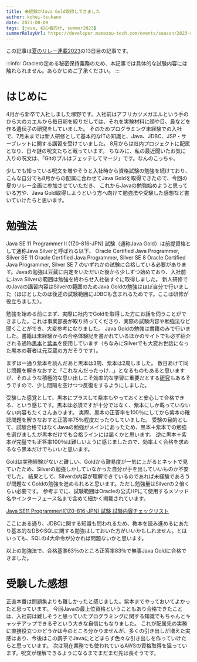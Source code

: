 ```yaml
---
title: 未経験がJava Gold取得してきました
author: kohei-tsukano
date: 2023-08-09
tags: [java, 初心者向け, summer2023]
summerRelayUrl: https://developer.mamezou-tech.com/events/season/2023-summer/
---
```

この記事は[夏のリレー連載2023](/events/season/2023-summer/)の13日目の記事です。

:::info:
Oracleの定める秘密保持義務のため、本記事では具体的な試験内容には触れられません。あらかじめご了承ください。
:::

# はじめに

4月から新卒で入社しました塚野です。入社前はアフリカツメガエルという手のひら大のカエルから毎日卵を絞りだしては、それを実験材料に顔や目、鼻などを作る遺伝子の研究をしていました。
そのためプログラミング未経験での入社で、7月末までは新人研修として基本的なITの知識と、Java、JDBC、JSP・サーブレットに関する講習を受けていました。
8月からは社内プロジェクトに配属となり、日々謎の呪文たちと戦っています。
ちなみに、私の最近聞いたお気に入りの呪文は、「Gitのプルはフェッチしてマージ」です。なんのこっちゃ。


少しでも知っている呪文を増やそうと入社時から資格試験の勉強を続けており、
こんな自分でも8月からの配属に合わせてJava Goldを取得できたので、今回の夏のリレー企画に参加させていただき、
これからJavaの勉強始めようと思っている方や、Java Gold取得しようという方へ向けて勉強法や受験した感想など書いていけたらと思います。

# 勉強法

Java SE 11 Programmer II (1Z0-816-JPN) 試験（通称Java Gold）は前提資格として通称Java Silverと呼ばれる以下、
Oracle Certified Java Programmer, Silver SE 11
Oracle Certified Java Programmer, Silver SE 8
Oracle Certified Java Programmer, Silver SE 7
のいずれかの試験に合格している必要があります。Javaの勉強は豆蔵に内定をいただいた後から少しずつ始めており、入社前にJava Silverの範囲は勉強を終わらせ入社後すぐに取得しました。
新人研修でのJavaの講習内容はSilverの範囲のためJava Goldの勉強はほぼ自分で行いました（ほぼとしたのは後述の試験範囲にJDBCも含まれるためです。ここは研修が役立ちました）。


勉強を始める前にまず、実際に社内でGoldを取得した方にお話を伺うことができました。これは事業部長が取り持ってくださり、実際の試験内容や勉強法など聞くことができ、大変参考になりました。
Java Goldの勉強は書籍のみで行いました。書籍は未経験からの合格体験記を書かれているほかのサイトでも必ず紹介される通称[黒本](https://book.impress.co.jp/books/1121101020)と[紫本](https://www.shoeisha.co.jp/book/detail/9784798162027)を使用しています（ちなみにSilverでも大変お世話になった黒本の著者は元豆蔵の方だそうです）。


まずは一通り紫本を読んだあと黒本は3周、紫本は2周しました。
数日あけて同じ問題を解きなおすと「これなんだったっけ…」となるものもあると思いますが、そのような積極的な思い出しこそ効率的な学習に重要だとする[研究](https://nazology.net/archives/116884)もあるそうですので、少し間隔を空けつつ反復をするようにしました。

受験した感覚として、黒本にプラスして紫本もやっておくと安心して合格できる、という感じです。黒本は必須ですが十分ではなく、紫本にしか載っていないない内容もたくさんあります。
実際、黒本の正答率を100％にしてから紫本の確認問題を解きなおすと正答率75％程度だったりしていました。
受験の目的として、試験合格ではなくJavaの勉強がメインにあったため、黒本＋紫本での勉強を選びましたが黒本だけでも合格ラインには届くかと思います。
逆に黒本＋紫本が完璧でも正答率100％は難しいように感じましたので、効率よく合格を求めるなら黒本だけでもいいと思います。

Goldは実務経験がないと難しい、Goldから難易度が一気に上がるとネットで見ていたため、Silverの勉強しかしていなかった自分が手を出していいものか不安でした。
結果として、Silverの内容が理解できているのであれば未経験であろうが問題なくGoldの勉強を進められると思います。ただし勉強量はSilverの２倍くらい必要です。
参考までに、試験範囲はOracleの公式HPにて使用するメソッド名やインターフェース名まで含めて細かく掲載されています。

[Java SE11 ProgrammerII(1Z0-816-JPN) 試験 試験内容チェックリスト](https://www.oracle.com/jp/education/certification/1z0-816-jpn-31705-ja.html)

ここにある通り、JDBCに関する知識も問われるため、教本を読み進めるにあたり基本的なDBやSQLに関する勉強はしておいた方がいいかもしれません。とはいっても、SQLの4大命令が分かれば問題ないかと思います。

以上の勉強法で、合格基準63％のところ正答率83％で無事Java Goldに合格できました。

# 受験した感想

正直本番は問題集よりも難しかったと感じました。紫本までやっておいてよかったと思っています。
今回Javaの最上位資格ということもあり合格できたことは、入社前は難しそうと思っていたプログラミングに関する知識でもちゃんとキャッチアップできるぞという大きな自信にもなりました。
これが配属先の実務に直接役立つかどうかは今のところ分かりませんが、多くの引き出しが増えた実感はあり、今後はこの調子でJavaにとどまらず色々な引き出しを作っていけたらと思っています。
次は現在業務でも使われているAWSの資格取得を狙っています。呪文が理解できるようになるまでまだまだ先は長そうです。







